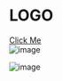 # LOGO

[Click Me](https://mehmettas1.github.io/LOGO/)
<br>
![image](https://user-images.githubusercontent.com/101858286/173335257-34854fba-3e36-46de-809e-1d857c816bc8.png)

![image](https://user-images.githubusercontent.com/101858286/173335383-fb62da78-109b-4058-9699-ad29de4adf55.png)

